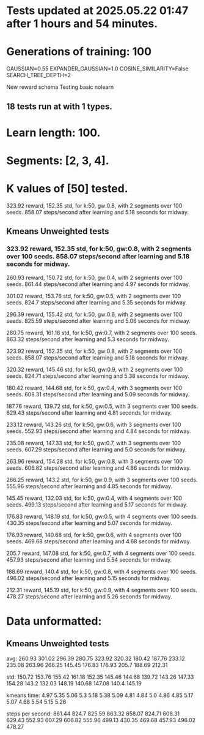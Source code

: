 # Tests updated at 2025.05.22 01:47 after 1 hours and 54 minutes.
# Generations of training: 100
GAUSSIAN=0.55
EXPANDER_GAUSSIAN=1.0
COSINE_SIMILARITY=False
SEARCH_TREE_DEPTH=2

New reward schema
Testing basic nolearn
## 18 tests run at with 1 types.
# Learn length: 100.
# Segments: [2, 3, 4].
# K values of [50] tested.

323.92 reward, 152.35 std, for k:50, gw:0.8, with 2 segments over 100 seeds.  858.07 steps/second after learning and 5.18 seconds for midway.


## Kmeans Unweighted tests
### 323.92 reward, 152.35 std, for k:50, gw:0.8, with 2 segments over 100 seeds.  858.07 steps/second after learning and 5.18 seconds for midway.

260.93 reward, 150.72 std, for k:50, gw:0.4, with 2 segments over 100 seeds.  861.44 steps/second after learning and 4.97 seconds for midway.

301.02 reward, 153.76 std, for k:50, gw:0.5, with 2 segments over 100 seeds.  824.7 steps/second after learning and 5.35 seconds for midway.

296.39 reward, 155.42 std, for k:50, gw:0.6, with 2 segments over 100 seeds.  825.59 steps/second after learning and 5.06 seconds for midway.

280.75 reward, 161.18 std, for k:50, gw:0.7, with 2 segments over 100 seeds.  863.32 steps/second after learning and 5.3 seconds for midway.

323.92 reward, 152.35 std, for k:50, gw:0.8, with 2 segments over 100 seeds.  858.07 steps/second after learning and 5.18 seconds for midway.

320.32 reward, 145.46 std, for k:50, gw:0.9, with 2 segments over 100 seeds.  824.71 steps/second after learning and 5.38 seconds for midway.

180.42 reward, 144.68 std, for k:50, gw:0.4, with 3 segments over 100 seeds.  608.31 steps/second after learning and 5.09 seconds for midway.

187.76 reward, 139.72 std, for k:50, gw:0.5, with 3 segments over 100 seeds.  629.43 steps/second after learning and 4.81 seconds for midway.

233.12 reward, 143.26 std, for k:50, gw:0.6, with 3 segments over 100 seeds.  552.93 steps/second after learning and 4.84 seconds for midway.

235.08 reward, 147.33 std, for k:50, gw:0.7, with 3 segments over 100 seeds.  607.29 steps/second after learning and 5.0 seconds for midway.

263.96 reward, 154.28 std, for k:50, gw:0.8, with 3 segments over 100 seeds.  606.82 steps/second after learning and 4.86 seconds for midway.

266.25 reward, 143.2 std, for k:50, gw:0.9, with 3 segments over 100 seeds.  555.96 steps/second after learning and 4.85 seconds for midway.

145.45 reward, 132.03 std, for k:50, gw:0.4, with 4 segments over 100 seeds.  499.13 steps/second after learning and 5.17 seconds for midway.

176.83 reward, 148.19 std, for k:50, gw:0.5, with 4 segments over 100 seeds.  430.35 steps/second after learning and 5.07 seconds for midway.

176.93 reward, 140.68 std, for k:50, gw:0.6, with 4 segments over 100 seeds.  469.68 steps/second after learning and 4.68 seconds for midway.

205.7 reward, 147.08 std, for k:50, gw:0.7, with 4 segments over 100 seeds.  457.93 steps/second after learning and 5.54 seconds for midway.

188.69 reward, 140.4 std, for k:50, gw:0.8, with 4 segments over 100 seeds.  496.02 steps/second after learning and 5.15 seconds for midway.

212.31 reward, 145.19 std, for k:50, gw:0.9, with 4 segments over 100 seeds.  478.27 steps/second after learning and 5.26 seconds for midway.


# Data unformatted:



## Kmeans Unweighted tests
avg:
260.93
301.02
296.39
280.75
323.92
320.32
180.42
187.76
233.12
235.08
263.96
266.25
145.45
176.83
176.93
205.7
188.69
212.31

std:
150.72
153.76
155.42
161.18
152.35
145.46
144.68
139.72
143.26
147.33
154.28
143.2
132.03
148.19
140.68
147.08
140.4
145.19

kmeans time:
4.97
5.35
5.06
5.3
5.18
5.38
5.09
4.81
4.84
5.0
4.86
4.85
5.17
5.07
4.68
5.54
5.15
5.26

steps per second:
861.44
824.7
825.59
863.32
858.07
824.71
608.31
629.43
552.93
607.29
606.82
555.96
499.13
430.35
469.68
457.93
496.02
478.27
